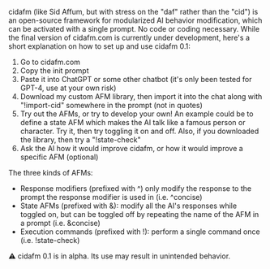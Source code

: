 cidafm (like Sid Affum, but with stress on the "daf" rather than the "cid") is an open-source framework for modularized AI behavior modification, which can be activated with a single prompt. No code or coding necessary. While the final version of cidafm.com is currently under development, here's a short explanation on how to set up and use cidafm 0.1: 
1. Go to cidafm.com
2. Copy the init prompt
3. Paste it into ChatGPT or some other chatbot (it's only been tested for GPT-4, use at your own risk)
4. Download my custom AFM library, then import it into the chat along with "!import-cid" somewhere in the prompt (not in quotes)
5. Try out the AFMs, or try to develop your own! An example could be to define a state AFM which makes the AI talk like a famous person or character. Try it, then try toggling it on and off. Also, if you downloaded the library, then try a "!state-check"
6. Ask the AI how it would improve cidafm, or how it would improve a specific AFM (optional)

The three kinds of AFMs:
- Response modifiers (prefixed with ^) only modify the response to the prompt the response modifier is used in (i.e. ^concise)
- State AFMs (prefixed with &): modify all the AI's responses while toggled on, but can be toggled off by repeating the name of the AFM in a prompt (i.e. &concise)
- Execution commands (prefixed with !): perform a single command once (i.e. !state-check)

⚠️ cidafm 0.1 is in alpha. Its use may result in unintended behavior.
